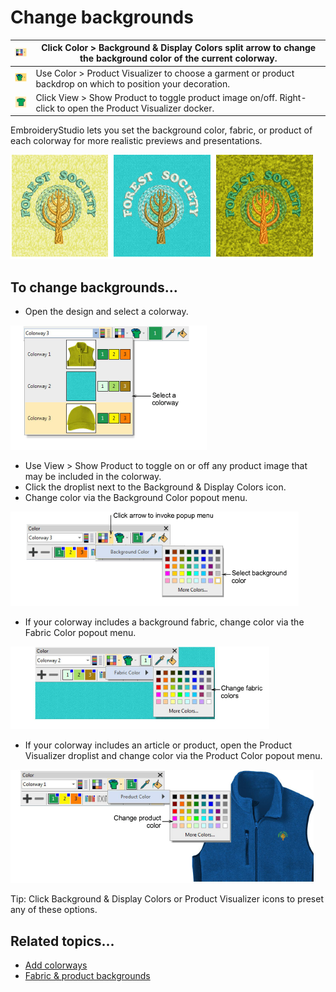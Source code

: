 # Change backgrounds

| ![BackgroundDisplayColorsDroplist.png](assets/BackgroundDisplayColorsDroplist.png) | Click Color > Background & Display Colors split arrow to change the background color of the current colorway. |
| ---------------------------------------------------------------------------------- | ------------------------------------------------------------------------------------------------------------- |
| ![ProductVisualizerDroplist.png](assets/ProductVisualizerDroplist.png)             | Use Color > Product Visualizer to choose a garment or product backdrop on which to position your decoration.  |
| ![ShowProduct.png](assets/ShowProduct.png)                                         | Click View > Show Product to toggle product image on/off. Right-click to open the Product Visualizer docker.  |

EmbroideryStudio lets you set the background color, fabric, or product of each colorway for more realistic previews and presentations.

![view00102.png](assets/view00102.png)

## To change backgrounds...

- Open the design and select a colorway.

![ColorToolbarColorway4.png](assets/ColorToolbarColorway4.png)

- Use View > Show Product to toggle on or off any product image that may be included in the colorway.
- Click the droplist next to the Background & Display Colors icon.
- Change color via the Background Color popout menu.

![ColorPaletteFabricOff.png](assets/ColorPaletteFabricOff.png)

- If your colorway includes a background fabric, change color via the Fabric Color popout menu.

![ColorPaletteFabricOn.png](assets/ColorPaletteFabricOn.png)

- If your colorway includes an article or product, open the Product Visualizer droplist and change color via the Product Color popout menu.

![view00109.png](assets/view00109.png)

Tip: Click Background & Display Colors or Product Visualizer icons to preset any of these options.

## Related topics...

- [Add colorways](../../Digitizing/colorways/Add_colorways)
- [Fabric & product backgrounds](../../Digitizing/colorways/Fabric_product_backgrounds)
